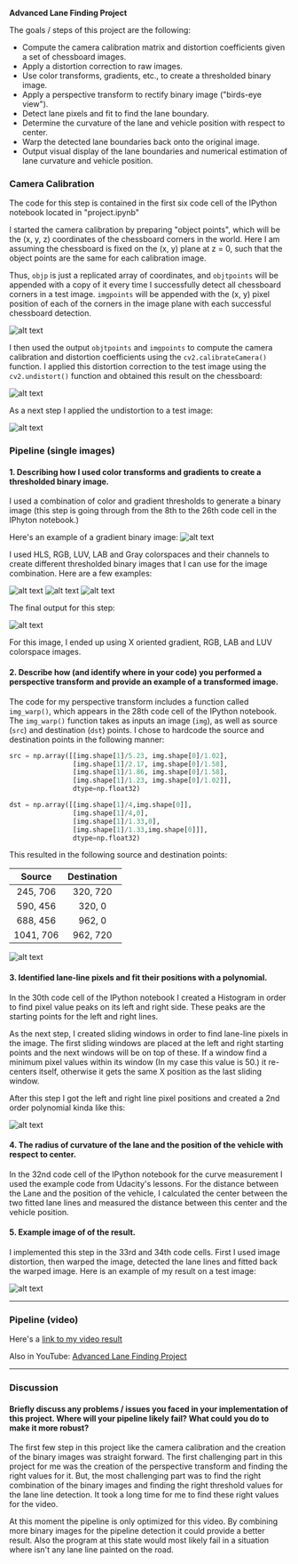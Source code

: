 
**Advanced Lane Finding Project**

The goals / steps of this project are the following:

* Compute the camera calibration matrix and distortion coefficients given a set of chessboard images.
* Apply a distortion correction to raw images.
* Use color transforms, gradients, etc., to create a thresholded binary image.
* Apply a perspective transform to rectify binary image ("birds-eye view").
* Detect lane pixels and fit to find the lane boundary.
* Determine the curvature of the lane and vehicle position with respect to center.
* Warp the detected lane boundaries back onto the original image.
* Output visual display of the lane boundaries and numerical estimation of lane curvature and vehicle position.

[//]: # (Image References)

[image1]: ./output_images/Found_corners.JPG "Corners"
[image2]: ./output_images/Undistorted.JPG "Undistorted"
[image3]: ./output_images/Undistorted_Testimage.JPG "Undistorted Test Image"
[image4]: ./output_images/Thresholded_grad_x.JPG "Gradient X"
[image5]: ./output_images/Thresholded_RGB_B_channel.JPG "Blue channel"
[image6]: ./output_images/Thresholded_LUV_V_channel.JPG "V channel"
[image7]: ./output_images/Thresholded_LAB_B_channel.JPG "B channel"
[image8]: ./output_images/Final_image.JPG "Combined"
[image9]: ./output_images/Bird's-eye-view.JPG "Bird's-eye-view"
[image10]: ./output_images/Lane_lines.JPG "Detected Lane Lines"
[image11]: ./output_images/Detected_lane.JPG "Final Image"

[video1]: ./project_video_processed.mp4 "Video"



### Camera Calibration

The code for this step is contained in the first six code cell of the IPython notebook located in "project.ipynb" 

I started the camera calibration by preparing "object points", which will be the (x, y, z) coordinates of the chessboard corners in the world. Here I am assuming the chessboard is fixed on the (x, y) plane at z = 0, such that the object points are the same for each calibration image.  

Thus, `objp` is just a replicated array of coordinates, and `objtpoints` will be appended with a copy of it every time I successfully detect all chessboard corners in a test image. `imgpoints` will be appended with the (x, y) pixel position of each of the corners in the image plane with each successful chessboard detection.  

![alt text][image1]

I then used the output `objtpoints` and `imgpoints` to compute the camera calibration and distortion coefficients using the `cv2.calibrateCamera()` function.  I applied this distortion correction to the test image using the `cv2.undistort()` function and obtained this result on the chessboard:

![alt text][image2]

As a next step I applied the undistortion to a test image:

![alt text][image3]


### Pipeline (single images)

#### 1. Describing how I used color transforms and gradients  to create a thresholded binary image.

I used a combination of color and gradient thresholds to generate a binary image (this step is going through from the 8th to the 26th code cell in the IPhyton notebook.) 

Here's an example of a gradient binary image: 
![alt text][image4]


I used HLS, RGB, LUV, LAB and Gray colorspaces and their channels to create different thresholded binary images that I can use for the image combination. Here are a few examples:

![alt text][image5]
![alt text][image6]
![alt text][image7]

The final output for this step: 

![alt text][image8]

For this image, I ended up using X oriented gradient, RGB, LAB and LUV colorspace images.    


#### 2. Describe how (and identify where in your code) you performed a perspective transform and provide an example of a transformed image.

The code for my perspective transform includes a function called `img_warp()`, which appears in the 28th code cell of the IPython notebook.  The `img_warp()` function takes as inputs an image (`img`), as well as source (`src`) and destination (`dst`) points.  I chose to hardcode the source and destination points in the following manner:

```python
src = np.array([[img.shape[1]/5.23, img.shape[0]/1.02],  
                [img.shape[1]/2.17, img.shape[0]/1.58],
                [img.shape[1]/1.86, img.shape[0]/1.58],
                [img.shape[1]/1.23, img.shape[0]/1.02]],
                dtype=np.float32)  

dst = np.array([[img.shape[1]/4,img.shape[0]],
                [img.shape[1]/4,0],
                [img.shape[1]/1.33,0],
                [img.shape[1]/1.33,img.shape[0]]],
                dtype=np.float32)
```

This resulted in the following source and destination points:

| Source        | Destination   | 
|:-------------:|:-------------:| 
| 245, 706      | 320, 720      | 
| 590, 456      | 320, 0        |
| 688, 456      | 962, 0        |
| 1041, 706     | 962, 720      |


![alt text][image9]

#### 3. Identified lane-line pixels and fit their positions with a polynomial.

In the 30th code cell of the IPython notebook I created a Histogram in order to find pixel value peaks on its left and right side.
These peaks are the starting points for the left and right lines. 

As the next step, I created sliding windows in order to find lane-line pixels in the image. The first sliding windows are placed at the left and right starting points and the next windows will be on top of these. If a window find a minimum pixel values within its window (In my case this value is 50.) it re-centers itself, otherwise it gets the same X position as the last sliding window. 

After this step I got the left and right line pixel positions and created a 2nd order polynomial kinda like this:

![alt text][image10]


#### 4. The radius of curvature of the lane and the position of the vehicle with respect to center.


In the 32nd code cell of the IPython notebook for the curve measurement I used the example code from Udacity's lessons.
For the distance between the Lane and the position of the vehicle, I calculated the center between the two fitted lane lines and measured the distance between this center and the vehicle position. 


#### 5. Example image of of the result.

I implemented this step in the 33rd and 34th code cells. First I used image distortion, then warped the image, detected the lane lines and fitted back the warped image. Here is an example of my result on a test image:


![alt text][image11]


---

### Pipeline (video)


Here's a [link to my video result](./project_video_processed.mp4)

Also in YouTube: [Advanced Lane Finding Project](https://youtu.be/HPGkSVpfgAI)

---

### Discussion

#### Briefly discuss any problems / issues you faced in your implementation of this project.  Where will your pipeline likely fail?  What could you do to make it more robust?

The first few step in this project like the camera calibration and the creation of the binary images was straight forward.
The first challenging part in this project for me was the creation of the perspective transform and finding the right values for it.
But, the most challenging part was to find the right combination of the binary images and finding the right threshold values for the lane line detection. It took a long time for me to find these right values for the video.

At this moment the pipeline is only optimized for this video. By combining more binary images for the pipeline detection it could provide a better result. Also the program at this state would most likely fail in a situation where isn't any lane line painted on the road.

